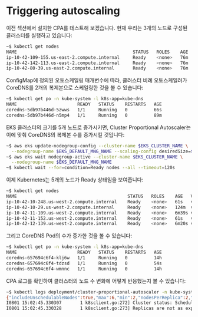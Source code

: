 # Triggering autoscaling

이전 섹션에서 설치한 CPA를 테스트해 보겠습니다. 현재 우리는 3개의 노드로 구성된 클러스터를 실행하고 있습니다:

```bash
~$ kubectl get nodes
NAME                                            STATUS   ROLES    AGE   VERSION
ip-10-42-109-155.us-east-2.compute.internal     Ready    <none>   76m   v1.30-eks-036c24b
ip-10-42-142-113.us-east-2.compute.internal     Ready    <none>   76m   v1.30-eks-036c24b
ip-10-42-80-39.us-east-2.compute.internal       Ready    <none>   76m   v1.30-eks-036c24b
```

ConfigMap에 정의된 오토스케일링 매개변수에 따라, 클러스터 비례 오토스케일러가 CoreDNS를 2개의 복제본으로 스케일링한 것을 볼 수 있습니다:

```bash
~$ kubectl get po -n kube-system -l k8s-app=kube-dns
NAME                       READY   STATUS    RESTARTS   AGE
coredns-5db97b446d-5zwws   1/1     Running   0          66s
coredns-5db97b446d-n5mp4   1/1     Running   0          89m
```

EKS 클러스터의 크기를 5개 노드로 증가시키면, Cluster Proportional Autoscaler는 이에 맞춰 CoreDNS의 복제본 수를 증가시킬 것입니다:

```bash
~$ aws eks update-nodegroup-config --cluster-name $EKS_CLUSTER_NAME \
  --nodegroup-name $EKS_DEFAULT_MNG_NAME --scaling-config desiredSize=$(($EKS_DEFAULT_MNG_DESIRED+2))
~$ aws eks wait nodegroup-active --cluster-name $EKS_CLUSTER_NAME \
  --nodegroup-name $EKS_DEFAULT_MNG_NAME
~$ kubectl wait --for=condition=Ready nodes --all --timeout=120s
```

이제 Kubernetes는 5개의 노드가 Ready 상태임을 보여줍니다:

```bash
~$ kubectl get nodes
NAME                                          STATUS   ROLES    AGE   VERSION
ip-10-42-10-248.us-west-2.compute.internal    Ready    <none>   61s   v1.30-eks-036c24b
ip-10-42-10-29.us-west-2.compute.internal     Ready    <none>   124m  v1.30-eks-036c24b
ip-10-42-11-109.us-west-2.compute.internal    Ready    <none>   6m39s v1.30-eks-036c24b
ip-10-42-11-152.us-west-2.compute.internal    Ready    <none>   61s   v1.30-eks-036c24b
ip-10-42-12-139.us-west-2.compute.internal    Ready    <none>   6m20s v1.30-eks-036c24b
```

그리고 CoreDNS Pod의 수가 증가한 것을 볼 수 있습니다:

```bash
~$ kubectl get po -n kube-system -l k8s-app=kube-dns
NAME                       READY   STATUS    RESTARTS   AGE
coredns-657694c6f4-klj6w   1/1     Running   0          14h
coredns-657694c6f4-tdzsd   1/1     Running   0          54s
coredns-657694c6f4-wmnnc   1/1     Running   0          14h
```

&#x20;CPA 로그를 확인하여 클러스터의 노드 수 변화에 어떻게 반응했는지 볼 수 있습니다:

```bash
~$ kubectl logs deployment/cluster-proportional-autoscaler -n kube-system
{"includeUnschedulableNodes":true,"max":6,"min":2,"nodesPerReplica":2,"preventSinglePointFailure":true}
I0801 15:02:45.330307       1 k8sclient.go:272] Cluster status: SchedulableNodes[1], SchedulableCores[2]
I0801 15:02:45.330328       1 k8sclient.go:273] Replicas are not as expected : updating replicas from 2 to 3
```


